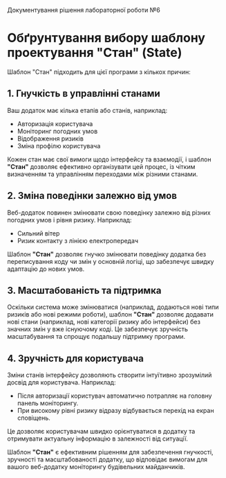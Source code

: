 Документування рішення лабораторної роботи №6

# Обґрунтування вибору шаблону проектування "Стан" (State)

Шаблон "Стан" підходить для цієї програми з кількох причин:

## 1. Гнучкість в управлінні станами
Ваш додаток має кілька етапів або станів, наприклад:
- Авторизація користувача
- Моніторинг погодних умов
- Відображення ризиків
- Зміна профілю користувача

Кожен стан має свої вимоги щодо інтерфейсу та взаємодії, і шаблон **"Стан"** дозволяє ефективно організувати цей процес, із чітким визначенням та управлінням переходами між різними станами.

## 2. Зміна поведінки залежно від умов
Веб-додаток повинен змінювати свою поведінку залежно від різних погодних умов і рівня ризику. Наприклад:
- Сильний вітер
- Ризик контакту з лінією електропередач

Шаблон **"Стан"** дозволяє гнучко змінювати поведінку додатка без переписування коду чи змін у основній логіці, що забезпечує швидку адаптацію до нових умов.

## 3. Масштабованість та підтримка
Оскільки система може змінюватися (наприклад, додаються нові типи ризиків або нові режими роботи), шаблон **"Стан"** дозволяє додавати нові стани (наприклад, нові категорії ризику або інтерфейси) без значних змін у вже існуючому коді. Це забезпечує зручність масштабування та спрощує подальшу підтримку програми.

## 4. Зручність для користувача
Зміни станів інтерфейсу дозволяють створити інтуїтивно зрозумілий досвід для користувача. Наприклад:
- Після авторизації користувач автоматично потрапляє на головну панель моніторингу.
- При високому рівні ризику відразу відбувається перехід на екран сповіщень.

Це дозволяє користувачам швидко орієнтуватися в додатку та отримувати актуальну інформацію в залежності від ситуації.

Шаблон **"Стан"** є ефективним рішенням для забезпечення гнучкості, зручності та масштабованості додатку, що відповідає вимогам для вашого веб-додатку моніторингу будівельних майданчиків.
